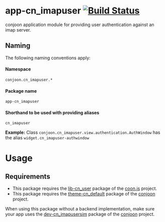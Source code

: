 # app-cn_imapuser  [![Build Status](https://travis-ci.org/conjoon/app-cn_imapuser.svg?branch=master)](https://travis-ci.org/conjoon/app-cn_imapuser)

conjoon application module for providing user authentication against an imap server. 

## Naming
The following naming conventions apply:

#### Namespace
`conjoon.cn_imapuser.*`
#### Package name
`app-cn_imapuser`
#### Shorthand to be used with providing aliases
`cn_imapuser`

**Example:**
Class `conjoon.cn_imapuser.view.authentication.AuthWindow` has the alias `widget.cn_imapuser-authwindow`

# Usage
## Requirements
 * This package requires the [lib-cn_user](https://github.com/coon-js/lib-cn_user) package of the [coon.js](https://github.com/coon-js) project.
 * This package requires the [theme-cn_default](https://github.com/conjoon/theme-cn_default) package of the [conjoon](https://github.com/conjoon) project.

When using this package without a backend implementation, make sure your app uses the [dev-cn_imapusersim](https://github.com/conjoon/dev-cn_imapusersim) package  of the [conjoon](https://github.com/conjoon) project.
